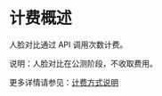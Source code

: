 # 计费概述

人脸对比通过 API 调用次数计费。

说明：人脸对比在公测阶段，不收取费用。

更多详情请参见：[计费方式说明](https://docs.jdcloud.com/cn/billing/pay-as-you-go)







     
    
